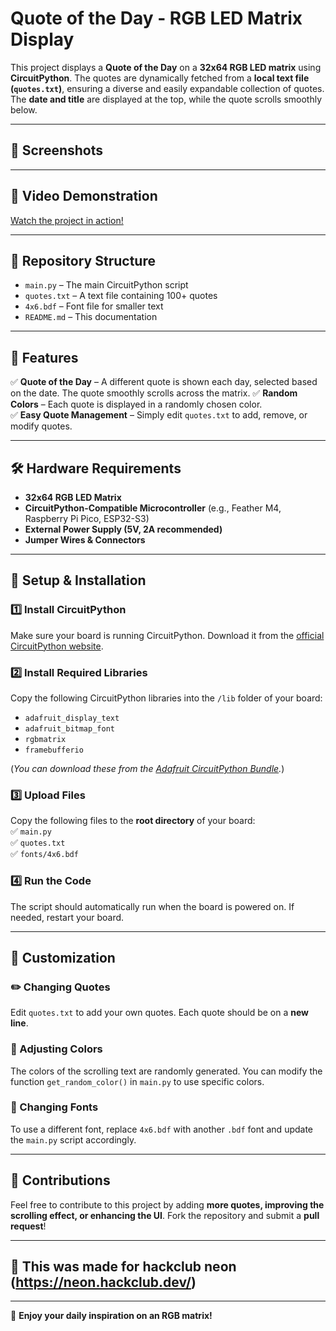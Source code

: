 # Quote of the Day - RGB LED Matrix Display

This project displays a **Quote of the Day** on a **32x64 RGB LED matrix** using **CircuitPython**. The quotes are dynamically fetched from a **local text file (`quotes.txt`)**, ensuring a diverse and easily expandable collection of quotes. The **date and title** are displayed at the top, while the quote scrolls smoothly below.

---

## 📸 Screenshots  


---

## 🎥 Video Demonstration  
[Watch the project in action!](https://youtu.be/ffJxgOLv8dA)  

---

## 📂 Repository Structure  
- `main.py` – The main CircuitPython script
- `quotes.txt` – A text file containing 100+ quotes
- `4x6.bdf` – Font file for smaller text
- `README.md` – This documentation  

---

## 🔧 Features  
✅ **Quote of the Day** – A different quote is shown each day, selected based on the date. The quote smoothly scrolls across the matrix. 
✅ **Random Colors** – Each quote is displayed in a randomly chosen color.  
✅ **Easy Quote Management** – Simply edit `quotes.txt` to add, remove, or modify quotes.  

---

## 🛠️ Hardware Requirements  
- **32x64 RGB LED Matrix**  
- **CircuitPython-Compatible Microcontroller** (e.g., Feather M4, Raspberry Pi Pico, ESP32-S3)  
- **External Power Supply (5V, 2A recommended)**  
- **Jumper Wires & Connectors**  

---

## 🔌 Setup & Installation  

### 1️⃣ Install CircuitPython  
Make sure your board is running CircuitPython. Download it from the [official CircuitPython website](https://circuitpython.org/).  

### 2️⃣ Install Required Libraries  
Copy the following CircuitPython libraries into the `/lib` folder of your board:  
- `adafruit_display_text`  
- `adafruit_bitmap_font`  
- `rgbmatrix`  
- `framebufferio`  

(*You can download these from the [Adafruit CircuitPython Bundle](https://github.com/adafruit/Adafruit_CircuitPython_Bundle/releases).*)

### 3️⃣ Upload Files  
Copy the following files to the **root directory** of your board:  
✅ `main.py`  
✅ `quotes.txt`  
✅ `fonts/4x6.bdf`  

### 4️⃣ Run the Code  
The script should automatically run when the board is powered on. If needed, restart your board.  

---

## 🎯 Customization  

### ✏️ Changing Quotes  
Edit `quotes.txt` to add your own quotes. Each quote should be on a **new line**.

### 🎨 Adjusting Colors  
The colors of the scrolling text are randomly generated. You can modify the function `get_random_color()` in `main.py` to use specific colors.

### 🔄 Changing Fonts  
To use a different font, replace `4x6.bdf` with another `.bdf` font and update the `main.py` script accordingly.

---

## 🤝 Contributions  
Feel free to contribute to this project by adding **more quotes, improving the scrolling effect, or enhancing the UI**. Fork the repository and submit a **pull request**!

---

## 📜 This was made for hackclub neon (https://neon.hackclub.dev/) 

---

🚀 **Enjoy your daily inspiration on an RGB matrix!**  
